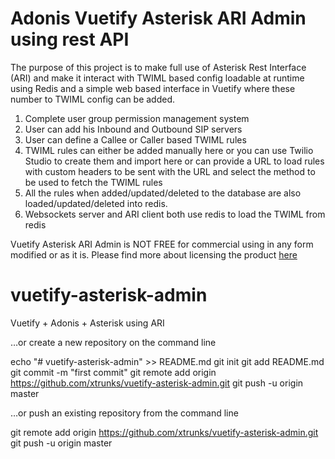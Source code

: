 # Adonis Vuetify Asterisk ARI Admin using rest API

The purpose of this project is to make full use of Asterisk Rest Interface (ARI) and make it interact with TWIML based config loadable at runtime using Redis and a simple web based interface in Vuetify where these number to TWIML config can be added.

1. Complete user group permission management system
2. User can add his Inbound and Outbound SIP servers
3. User can define a Callee or Caller based TWIML rules
4. TWIML rules can either be added manually here or you can use Twilio Studio to create them and import here or can provide a URL to load rules with custom headers to be sent with the URL and select the method to be used to fetch the TWIML rules
5. All the rules when added/updated/deleted to the database are also loaded/updated/deleted into redis.
6. Websockets server and ARI client both use redis to load the TWIML from redis    


Vuetify Asterisk ARI Admin is NOT FREE for commercial using in any form modified or as it is. Please find more about licensing the product [here](https://xtrunks.com/Licenses) 

# vuetify-asterisk-admin
Vuetify + Adonis + Asterisk using ARI

…or create a new repository on the command line

echo "# vuetify-asterisk-admin" >> README.md
git init
git add README.md
git commit -m "first commit"
git remote add origin https://github.com/xtrunks/vuetify-asterisk-admin.git
git push -u origin master

…or push an existing repository from the command line

git remote add origin https://github.com/xtrunks/vuetify-asterisk-admin.git
git push -u origin master
